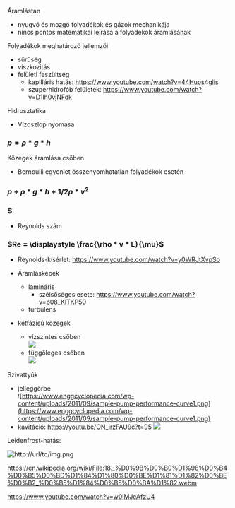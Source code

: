 
Áramlástan
- nyugvó és mozgó folyadékok és gázok mechanikája
- nincs pontos matematikai leírása a folyadékok áramlásának

Folyadékok meghatározó jellemzői
- sűrűség
- viszkozitás
- felületi feszültség
  - kapilláris hatás: https://www.youtube.com/watch?v=44Huos4glis
  - szuperhidrofób felületek: https://www.youtube.com/watch?v=D1lh0vjNFdk

Hidrosztatika
- Vízoszlop nyomása
### $p = \rho * g * h$

Közegek áramlása csőben
- Bernoulli egyenlet összenyomhatatlan folyadékok esetén
### $p + \rho * g * h + 1/2 \rho * v^{2}$


### $
- Reynolds szám
### $Re = \displaystyle \frac{\rho * v * L}{\mu}$

- Reynolds-kísérlet: https://www.youtube.com/watch?v=y0WRJtXvpSo

- Áramlásképek
  - lamináris
    - szélsőséges esete: https://www.youtube.com/watch?v=p08_KlTKP50 
  - turbulens
- kétfázisú közegek
  - vízszintes csőben<br>
    ![](http://www.drbratland.com/PipeFlow2/images/Figure1_2_1.jpg)
  - függőleges csőben<br>
    ![](http://www.drbratland.com/PipeFlow2/images/Figure1_2_3.jpg)
  
Szivattyúk
  - jelleggörbe<br>
![https://www.enggcyclopedia.com/wp-content/uploads/2011/09/sample-pump-performance-curve1.png](https://www.enggcyclopedia.com/wp-content/uploads/2011/09/sample-pump-performance-curve1.png)
  - kavitáció: https://youtu.be/ON_irzFAU9c?t=95
![](https://upload.wikimedia.org/wikipedia/commons/e/e6/Cavitation_Propeller_Damage.JPG)


Leidenfrost-hatás:

![http://url/to/img.png](https://thermal-engineering.org/wp-content/uploads/2019/05/Boiling-Curve-Boiling-Modes.png)

https://en.wikipedia.org/wiki/File:18._%D0%9B%D0%B0%D1%98%D0%B4%D0%B5%D0%BD%D1%84%D1%80%D0%BE%D1%81%D1%82%D0%BE%D0%B2_%D0%B5%D1%84%D0%B5%D0%BA%D1%82.webm

https://www.youtube.com/watch?v=w0lMJcAfzU4




 
